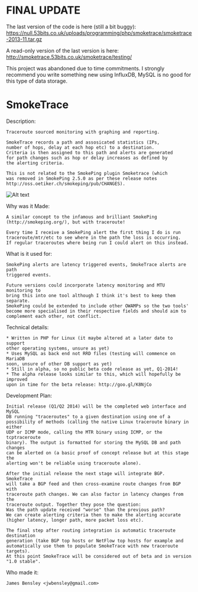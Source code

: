 FINAL UPDATE
============

The last version of the code is here (still a bit buggy): https://null.53bits.co.uk/uploads/programming/php/smoketrace/smoketrace-2013-11.tar.gz

A read-only version of the last version is here: http://smoketrace.53bits.co.uk/smoketrace/testing/

This project was abandoned due to time commitments. I strongly recommend you write something new using InfluxDB, MySQL is no good for this type of data storage.




SmokeTrace
==========


Description:

    Traceroute sourced monitoring with graphing and reporting.
    
    SmokeTrace records a path and assosicated statistics (IPs,
    number of hops, delay at each hop etc) to a destination.
    Criteria is then assigned to this path and alerts are generated
    for path changes such as hop or delay increases as defined by
    the alerting criteria.
    
    This is not related to the SmokePing plugin Smoketrace (which
    was removed in SmokePing 2.5.0 as per these release notes
    http://oss.oetiker.ch/smokeping/pub/CHANGES).


![Alt text](https://null.53bits.co.uk/uploads/programming/php/smoketrace/Smoketrace1.png "SmokeTrace Screenshot")

Why was it Made:  

    A similar concept to the infamous and brilliant SmokePing 
    (http://smokeping.org/), but with traceroute!
    
    Every time I receive a SmokePing alert the first thing I do is run
    traceroute/mtr/etc to see where in the path the loss is occurring.
    If regular traceroutes where being run I could alert on this instead.
              

What is it used for:

    SmokePing alerts are latency triggered events, SmokeTrace alerts are path
    triggered events.
    
    Future versions could incorporate latency monitoring and MTU monitoring to
    bring this into one tool although I think it's best to keep them separate.
    SmokePing could be extended to include other OWAMPs so the two tools'
    become more specialised in their respective fields and should aim to
    complement each other, not conflict.


Technical details:

    * Written in PHP for Linux (it maybe altered at a later date to support
    other operating systems, unsure as yet)
    * Uses MySQL as back end not RRD files (testing will commence on MariaDB
    soon, unsure of other DB support as yet)
    * Still in alpha, so no public beta code release as yet, Q1-2014!
    * The alpha release looks similar to this, which will hopefully be improved
    upon in time for the beta release: http://goo.gl/K8NjCo
    
    
Development Plan:

    Initial release (Q1/Q2 2014) will be the completed web interface and MySQL 
    DB running "traceroutes" to a given destination using one of a
    possibility of methods (calling the native Linux traceroute binary in either
    UDP or ICMP mode, calling the MTR binary using ICMP, or the tcptraceroute
    binary). The output is formatted for storing the MySQL DB and path changes
    can be alerted on (a basic proof of concept release but at this stage the
    alerting won't be reliable using traceroute alone).
    
    After the initial release the next stage will integrate BGP. SmokeTrace
    will take a BGP feed and then cross-examine route changes from BGP with
    traceroute path changes. We can also factor in latency changes from the
    traceroute output. Together they pose the question:
    Was the path update received "worse" than the previous path?
    We can create alerting criteria then to make the alerting accurate
    (higher latency, longer path, more packet loss etc).
    
    The final step after routing integration is automatic traceroute destination
    generation (take BGP top hosts or NetFlow top hosts for example and
    automatically use them to populate SmokeTrace with new traceroute targets).
    At this point SmokeTrace will be considered out of beta and in version 
    "1.0 stable".


Who made it:

    James Bensley <jwbensley@gmail.com>
